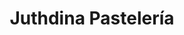 ---
title: "Juthdina Pastelería"
url: /loja-ecuador/juthdina-pasteleria-miguel-riofrio/
shop: pastelería
---
